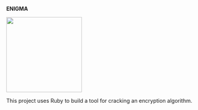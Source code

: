 **ENIGMA**

<!-- ![enigma machine](https://th-thumbnailer.cdn-si-edu.com/SwAqdAOJbqKFh89NNlvkqrtpHng=/1000x750/filters:no_upscale()/https://tf-cmsv2-smithsonianmag-media.s3.amazonaws.com/filer/f5/95/f59548db-c8c7-47a0-8404-9e44cd4b8db6/enigma.jpg) -->

<img src="https://th-thumbnailer.cdn-si-edu.com/SwAqdAOJbqKFh89NNlvkqrtpHng=/1000x750/filters:no_upscale()/https://tf-cmsv2-smithsonianmag-media.s3.amazonaws.com/filer/f5/95/f59548db-c8c7-47a0-8404-9e44cd4b8db6/enigma.jpg" width="200" height="200">

This project uses Ruby to build a tool for cracking an encryption algorithm.  
